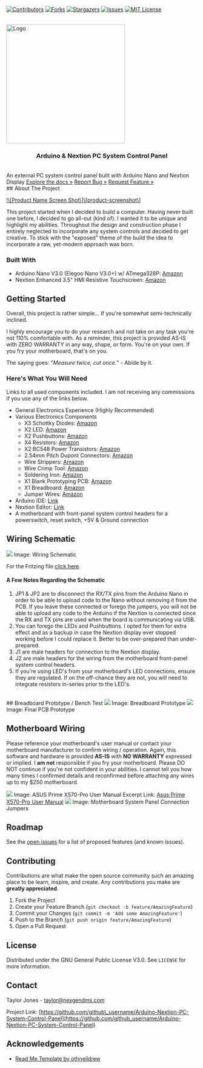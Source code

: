 [![Contributors](https://img.shields.io/github/contributors/github_username/repo.svg?style=for-the-badge)](https://github.com/t-jones14/Arduino-Nextion-PC-System-Control-Panel/graphs/contributors)
[![Forks](https://img.shields.io/github/forks/github_username/repo.svg?style=for-the-badge)](https://github.com/t-jones14/Arduino-Nextion-PC-System-Control-Panel/network/members)
[![Stargazers](https://img.shields.io/github/stars/github_username/repo.svg?style=for-the-badge)](https://github.com/t-jones14/Arduino-Nextion-PC-System-Control-Panel/stargazers)
[![Issues](https://img.shields.io/github/issues/github_username/repo.svg?style=for-the-badge)](https://github.com/t-jones14/Arduino-Nextion-PC-System-Control-Panel/issues)
[![MIT License](https://img.shields.io/github/license/github_username/repo.svg?style=for-the-badge)](https://github.com/t-jones14/Arduino-Nextion-PC-System-Control-Panel/blob/master/LICENSE.txt)

<br>
<a href="https://github.com/t-jones14/Arduino-Nextion-PC-System-Control-Panel"><img src="/Source/Images/project-logo.png" alt="Logo" width="313"></a>

<br>
<h3 align="center">Arduino &amp; Nextion PC System Control Panel
</h3><br>
An external PC system control panel built with Arduino Nano and Nextion Display
<a align="center" href="https://t-jones14.github.io/Arduino-Nextion-PC-System-Control-Panel/">Explore the docs »</a>
<a align="center" href="https://github.com/t-jones14/Arduino-Nextion-PC-System-Control-Panel/issues">Report Bug »</a>
<a align="center" href="https://github.com/t-jones14/Arduino-Nextion-PC-System-Control-Panel/issues">Request Feature »</a>

<br>
## About The Project

[!\\\[Product Name Screen Shot\\\]\\\[product-screenshot\\\]](https://github.com/t-jones14/Arduino-Nextion-PC-System-Control-Panel/)

This project started when I decided to build a computer. Having never built one before, I decided to go all-out (kind of). I wanted it to be unique and highlight my abilities. Throughout the design and construction phase I entirely neglected to incorporate any system controls and decided to get creative. To stick with the "exposed" theme of the build the idea to incorporate a raw, yet-modern approach was born.

### Built With

* Arduino Nano V3.0 (Elegoo Nano V3.0+) w/ ATmega328P: <a href="https://www.amazon.com/gp/product/B07TTN2HMQ">Amazon</a>
* Nextion Enhanced 3.5" HMI Resistive Touchscreen: <a href="https://www.amazon.com/gp/product/B08535V3KW">Amazon</a>

## Getting Started

Overall, this project is rather simple... If you're somewhat semi-technically inclined.

I highly encourage you to do your research and not take on any task you're not 110% comfortable with. As a reminder, this project is provided AS-IS with ZERO WARRANTY in any way, shape, or form. You're on your own. If you fry your motherboard, that's on you.

The saying goes: "*Measure twice, cut once.*" - Abide by it.

### Here's What You Will Need

Links to all used components included. I am not receiving any commissions if you use any of the links below.

* General Electronics Experience (Highly Recommended)
* Various Electronics Components
    * X3 Schottky Diodes: <a href="https://www.amazon.com/gp/product/B07YG8K1R9">Amazon</a>
    * X2 LED: <a href="https://www.amazon.com/gp/product/B01C19ENDM">Amazon</a>
    * X2 Pushbuttons: <a href="https://www.amazon.com/gp/product/B01CGMP9GY">Amazon</a>
    * X4 Resistors: <a href="https://www.amazon.com/gp/product/B07BKVNBH6">Amazon</a>
    * X2 BC548 Power Transistors: <a href="https://www.amazon.com/gp/product/B071P849QB">Amazon</a>
    * 2.54mm Pitch Dupont Connectors: <a href="https://www.amazon.com/gp/product/B07D91MQQ8">Amazon</a>
    * Wire Strippers: <a href="https://www.amazon.com/gp/product/B07GJFVXXD">Amazon</a>
    * Wire Crimp Tool: <a href="https://www.amazon.com/gp/product/B01CE4FAMW/">Amazon</a>
    * Soldering Iron: <a href="https://www.amazon.com/gp/product/B07SCPZJYS">Amazon</a>
    * X1 Blank Prototyping PCB: <a href="https://www.amazon.com/gp/product/B07ZYNWJ1S">Amazon</a>
    * X1 Breadboard: <a href="https://www.amazon.com/gp/product/B07DL13RZH">Amazon</a>
    * Jumper Wires: <a href="https://www.amazon.com/gp/product/B01EV70C78">Amazon</a>
* Arduino IDE: <a href="https://www.arduino.cc/en/software">Link</a>
* Nextion Editor: <a href="https://nextion.tech/nextion-editor/">Link</a>
* A motherboard with front-panel system control headers for a powerswitch, reset switch, +5V & Ground connection

## Wiring Schematic

<img src="/Source/Fritzing/Schematic.png">
Image: Wiring Schematic

For the Fritzing file <a href="https://github.com/t-jones14/Arduino-Nextion-PC-System-Control-Panel/blob/main/Source/Fritzing/Schematic.fzz">click here</a>.
<br>
#### A Few Notes Regarding the Schematic

1. JP1 & JP2 are to disconnect the RX/TX pins from the Arduino Nano in order to be able to upload code to the Nano without removing it from the PCB. If you leave these connected or forego the jumpers, you will not be able to upload any code to the Arduino if the Nextion is connected since the RX and TX pins are used when the board is communicating via USB.
2. You can forego the LEDs and Pushbuttons. I opted for them for extra effect and as a backup in case the Nextion display ever stopped working before I could replace it. Better to be over-prepared than under-prepared.
3. J1 are male headers for connection to the Nextion display.
4. J2 are male headers for the wiring from the motherboard front-panel system control headers.
5. If you're using LED's from your motherboard's LED connections, ensure they are regulated. If on the off-chance they are not, you will need to integrate resistors in-series prior to the LED's.

<br>
## Breadboard Prototype / Bench Test

<img src="/Source/Images/breadboard.jpg">
Image: Breadboard Prototype

<img src="/Source/Fritzing/Schematic.png">
Image: Final PCB Prototype

## Motherboard Wiring

Please reference your motherboard's user manual or contact your motherboard manufacturer to confirm wiring / operation. Again, this software and hardware is provided **AS-IS** with **NO WARRANTY** expressed or implied. I **am not** responsible if you fry your motherboard. Please DO NOT continue if you're not confident in your abilities. I cannot tell you how many times I confirmed details and reconfirmed before attaching any wires up to my $250 motherboard.

<img src="/Source/Images/x570pro-excerpt.png">
Image: ASUS Prime X570-Pro User Manual Excerpt
Link: <a href="https://dlcdnets.asus.com/pub/ASUS/mb/SocketAM4/PRIME_X570-PRO/E17432_PRIME_X570-PRO_UM_v3_web.pdf">Asus Prime X570-Pro User Manual</a>

<img src="/Source/Fritzing/Schematic.png">
Image: Motherboard System Panel Connection Jumpers

## Roadmap

See the [open issues](https://github.com/github_username/Arduino-Nextion-PC-System-Control-Panel/issues) for a list of proposed features (and known issues).

## Contributing

Contributions are what make the open source community such an amazing place to be learn, inspire, and create. Any contributions you make are **greatly appreciated**.

1. Fork the Project
2. Create your Feature Branch (`git checkout -b feature/AmazingFeature`)
3. Commit your Changes (`git commit -m 'Add some AmazingFeature'`)
4. Push to the Branch (`git push origin feature/AmazingFeature`)
5. Open a Pull Request

## License

Distributed under the GNU General Public License V3.0. See `LICENSE` for more information.

## Contact

Taylor Jones - taylor@nexgendms.com

Project Link: [https://github.com/github\_username/Arduino-Nextion-PC-System-Control-Panel](https://github.com/github_username/Arduino-Nextion-PC-System-Control-Panel)

## Acknowledgements

* [Read Me Template by othneildrew](https://github.com/othneildrew/Best-README-Template)
